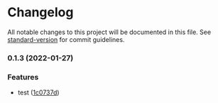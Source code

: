 # Changelog

All notable changes to this project will be documented in this file. See [standard-version](https://github.com/conventional-changelog/standard-version) for commit guidelines.

### 0.1.3 (2022-01-27)


### Features

* test ([1c0737d](https://github.com/moeui/number-format/commit/1c0737d7857f492782b06ef2f00cc24469d5cd71))
